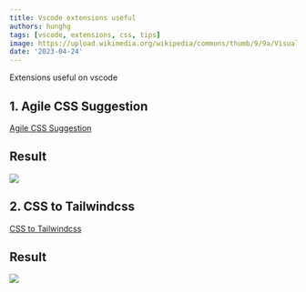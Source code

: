 ```yaml
---
title: Vscode extensions useful
authors: hunghg
tags: [vscode, extensions, css, tips]
image: https://upload.wikimedia.org/wikipedia/commons/thumb/9/9a/Visual_Studio_Code_1.35_icon.svg/1200px-Visual_Studio_Code_1.35_icon.svg.png
date: '2023-04-24'
---
```


Extensions useful on vscode

<!--truncate-->

## 1. Agile CSS Suggestion

[Agile CSS Suggestion](https://marketplace.visualstudio.com/items?itemName=AgileCssSuggestion.agile-css-suggestion)

## Result

![](https://res.cloudinary.com/hunghg255/image/upload/v1682245314/agile-css-suggestion_jxh0ys.png)

## 2. CSS to Tailwindcss

[CSS to Tailwindcss](https://marketplace.visualstudio.com/items?itemName=hunghg255.css-2-tailwindcss)

## Result

![](https://res.cloudinary.com/hunghg255/image/upload/v1685594372/css2tailwindcss-demo_lzpyfi.gif)
